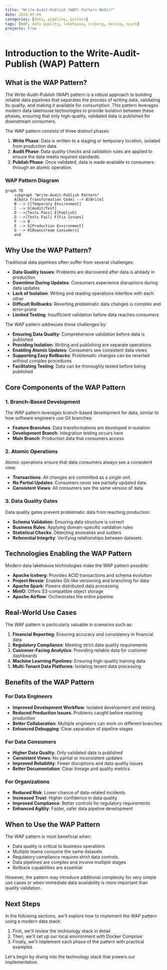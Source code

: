 ```yaml
---
title: "Write-Audit-Publish (WAP) Pattern Nedir?"
date: 2024-07-09
categories: [data, pipeline, pattern]
tags: [WAP, data quality, lakehouse, iceberg, nessie, spark]
projects: true
---
```


# Introduction to the Write-Audit-Publish (WAP) Pattern

## What is the WAP Pattern?

The Write-Audit-Publish (WAP) pattern is a robust approach to building reliable data pipelines that separates the process of writing data, validating its quality, and making it available for consumption. This pattern leverages modern data lakehouse technologies to provide isolation between these phases, ensuring that only high-quality, validated data is published for downstream consumers.

The WAP pattern consists of three distinct phases:

1. **Write Phase**: Data is written to a staging or temporary location, isolated from production data.
2. **Audit Phase**: Data quality checks and validation rules are applied to ensure the data meets required standards.
3. **Publish Phase**: Once validated, data is made available to consumers through an atomic operation.

### WAP Pattern Diagram
```mermaid
graph TD
    subgraph "Write-Audit-Publish Pattern"
    A[Data Transformation Code] --> B[Write]
    B --> C[Temporary Environment]
    C --> D[Audit/Test]
    D -->|Tests Pass| E[Publish]
    D -->|Tests Fail| F[Fix Issues]
    F --> B
    E --> G[Production Environment]
    G --> H[Downstream Consumers]
    end
```

## Why Use the WAP Pattern?

Traditional data pipelines often suffer from several challenges:

- **Data Quality Issues**: Problems are discovered after data is already in production
- **Downtime During Updates**: Consumers experience disruptions during data updates
- **Lack of Isolation**: Writing and reading operations interfere with each other
- **Difficult Rollbacks**: Reverting problematic data changes is complex and error-prone
- **Limited Testing**: Insufficient validation before data reaches consumers

The WAP pattern addresses these challenges by:

- **Ensuring Data Quality**: Comprehensive validation before data is published
- **Providing Isolation**: Writing and publishing are separate operations
- **Enabling Atomic Updates**: Consumers see consistent data views
- **Supporting Easy Rollbacks**: Problematic changes can be reverted without complex procedures
- **Facilitating Testing**: Data can be thoroughly tested before being published

## Core Components of the WAP Pattern

### 1. Branch-Based Development

The WAP pattern leverages branch-based development for data, similar to how software engineers use Git branches:

- **Feature Branches**: Data transformations are developed in isolation
- **Development Branch**: Integration testing occurs here
- **Main Branch**: Production data that consumers access

### 2. Atomic Operations

Atomic operations ensure that data consumers always see a consistent view:

- **Transactions**: All changes are committed as a single unit
- **No Partial Updates**: Consumers never see partially updated data
- **Consistent Views**: All consumers see the same version of data

### 3. Data Quality Gates

Data quality gates prevent problematic data from reaching production:

- **Schema Validation**: Ensuring data structure is correct
- **Business Rules**: Applying domain-specific validation rules
- **Statistical Checks**: Detecting anomalies and outliers
- **Referential Integrity**: Verifying relationships between datasets

## Technologies Enabling the WAP Pattern

Modern data lakehouse technologies make the WAP pattern possible:

- **Apache Iceberg**: Provides ACID transactions and schema evolution
- **Project Nessie**: Enables Git-like versioning and branching for data
- **Apache Spark**: Powers distributed data processing
- **MinIO**: Offers S3-compatible object storage
- **Apache Airflow**: Orchestrates the entire pipeline

## Real-World Use Cases

The WAP pattern is particularly valuable in scenarios such as:

1. **Financial Reporting**: Ensuring accuracy and consistency in financial data
2. **Regulatory Compliance**: Meeting strict data quality requirements
3. **Customer-Facing Analytics**: Providing reliable data for customer dashboards
4. **Machine Learning Pipelines**: Ensuring high-quality training data
5. **Multi-Tenant Data Platforms**: Isolating tenant data processing

## Benefits of the WAP Pattern

### For Data Engineers

- **Improved Development Workflow**: Isolated development and testing
- **Reduced Production Issues**: Problems caught before reaching production
- **Better Collaboration**: Multiple engineers can work on different branches
- **Enhanced Debugging**: Clear separation of pipeline stages

### For Data Consumers

- **Higher Data Quality**: Only validated data is published
- **Consistent Views**: No partial or inconsistent updates
- **Improved Reliability**: Fewer disruptions and data quality issues
- **Better Documentation**: Clear lineage and quality metrics

### For Organizations

- **Reduced Risk**: Lower chance of data-related incidents
- **Increased Trust**: Higher confidence in data quality
- **Improved Compliance**: Better controls for regulatory requirements
- **Enhanced Agility**: Faster, safer data pipeline development

## When to Use the WAP Pattern

The WAP pattern is most beneficial when:

- Data quality is critical to business operations
- Multiple teams consume the same datasets
- Regulatory compliance requires strict data controls
- Data pipelines are complex and involve multiple stages
- Rollback capabilities are essential

However, the pattern may introduce additional complexity for very simple use cases or when immediate data availability is more important than quality validation.

## Next Steps

In the following sections, we'll explore how to implement the WAP pattern using a modern data stack:

1. First, we'll review the technology stack in detail
2. Then, we'll set up our local environment with Docker Compose
3. Finally, we'll implement each phase of the pattern with practical examples

Let's begin by diving into the technology stack that powers our implementation. 